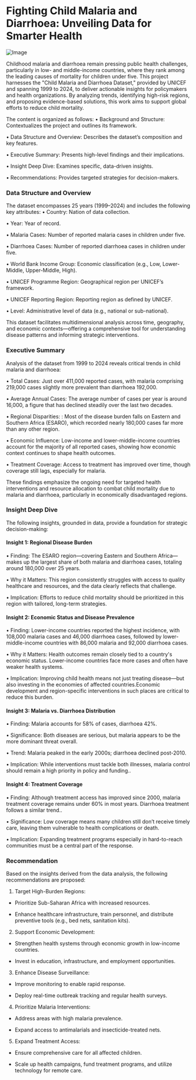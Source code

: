 # Fighting Child Malaria and Diarrhoea: Unveiling Data for Smarter Health

![Image](https://github.com/user-attachments/assets/91d43931-0e9d-4e86-9781-7748506f0d15)

Childhood malaria and diarrhoea remain pressing public health challenges, particularly in low- and middle-income countries, where they rank among the leading causes of mortality for children under five. This project harnesses the "Child Malaria and Diarrhoea Dataset," provided by UNICEF and spanning 1999 to 2024, to deliver actionable insights for policymakers and health organizations. By analyzing trends, identifying high-risk regions, and proposing evidence-based solutions, this work aims to support global efforts to reduce child mortality.

The content is organized as follows:
•	Background and Structure: Contextualizes the project and outlines its framework.

•	Data Structure and Overview: Describes the dataset’s composition and key features.

•	Executive Summary: Presents high-level findings and their implications.

•	Insight Deep Dive: Examines specific, data-driven insights.

•	Recommendations: Provides targeted strategies for decision-makers.


### Data Structure and Overview
The dataset encompasses 25 years (1999–2024) and includes the following key attributes:
•	Country: Nation of data collection.

•	Year: Year of record.

•	Malaria Cases: Number of reported malaria cases in children under five.

•	Diarrhoea Cases: Number of reported diarrhoea cases in children under five.

•	World Bank Income Group: Economic classification (e.g., Low, Lower-Middle, Upper-Middle, High).

•	UNICEF Programme Region: Geographical region per UNICEF’s framework.

•	UNICEF Reporting Region: Reporting region as defined by UNICEF.

•	Level: Administrative level of data (e.g., national or sub-national).

This dataset facilitates multidimensional analysis across time, geography, and economic contexts—offering a comprehensive tool for understanding disease patterns and informing strategic interventions.


### Executive Summary
Analysis of the dataset from 1999 to 2024 reveals critical trends in child malaria and diarrhoea:

•	Total Cases: Just over 411,000 reported cases, with malaria comprising 219,000 cases slightly more prevalent than diarrhoea 192,000.

•	Average Annual Cases: The average number of cases per year is around 16,000, a figure that has declined steadily over the last two decades.

•	Regional Disparities: : Most of the disease burden falls on Eastern and Southern Africa (ESARO), which recorded nearly 180,000 cases far more than any other region.

•	Economic Influence: Low-income and lower-middle-income countries account for the majority of all reported cases, showing how economic context continues to shape health outcomes.

•	Treatment Coverage: Access to treatment has improved over time, though coverage still lags, especially for malaria.

These findings emphasize the ongoing need for targeted health interventions and resource allocation to combat child mortality due to malaria and diarrhoea, particularly in economically disadvantaged regions.


### Insight Deep Dive
The following insights, grounded in data, provide a foundation for strategic decision-making:

#### Insight 1: Regional Disease Burden

•	Finding: The ESARO region—covering Eastern and Southern Africa—makes up the largest share of both malaria and diarrhoea cases, totaling around 180,000 over 25 years.

•	Why it Matters: This region consistently struggles with access to quality healthcare and resources, and the data clearly reflects that challenge.

•	Implication: Efforts to reduce child mortality should be prioritized in this region with tailored, long-term strategies.

#### Insight 2: Economic Status and Disease Prevalence

•  Finding: Lower-income countries reported the highest incidence, with 108,000 malaria cases and 46,000 diarrhoea cases, followed by lower-middle-income countries with 86,000 malaria 
and 92,000 diarrhoea cases. 

•  Why it Matters: Health outcomes remain closely tied to a country's economic status. Lower-income countries face more cases and often have weaker health systems.

•  Implication: Improving child health means not just treating disease—but also investing in the economies of affected countries.Economic development and region-specific interventions in such places are critical to reduce this burden.

#### Insight 3: Malaria vs. Diarrhoea Distribution

•	Finding: Malaria accounts for 58% of cases, diarrhoea 42%.

•	Significance: Both diseases are serious, but malaria appears to be the more dominant threat overall.

•	Trend: Malaria peaked in the early 2000s; diarrhoea declined post-2010.

•	Implication: While interventions must tackle both illnesses, malaria control should remain a high priority in policy and funding..


#### Insight 4: Treatment Coverage

•	Finding: Although treatment access has improved since 2000, malaria treatment coverage remains under 60% in most years. Diarrhoea treatment follows a similar trend..

•	Significance: Low coverage means many children still don’t receive timely care, leaving them vulnerable to health complications or death.

•	Implication: Expanding treatment programs especially in hard-to-reach communities must be a central part of the response.

### Recommendation

Based on the insights derived from the data analysis, the following recommendations are proposed:

1.	Target High-Burden Regions: 

-	Prioritize Sub-Saharan Africa with increased resources.

- Enhance healthcare infrastructure, train personnel, and distribute preventive tools (e.g., bed nets, sanitation kits).

2.	Support Economic Development: 

-	Strengthen health systems through economic growth in low-income countries.

- Invest in education, infrastructure, and employment opportunities.

3.	Enhance Disease Surveillance: 

-	Improve monitoring to enable rapid response.

- Deploy real-time outbreak tracking and regular health surveys.

4.	Prioritize Malaria Interventions: 

-	Address areas with high malaria prevalence.

- Expand access to antimalarials and insecticide-treated nets.

5.	Expand Treatment Access: 

-	Ensure comprehensive care for all affected children.

- Scale up health campaigns, fund treatment programs, and utilize technology for remote care.

